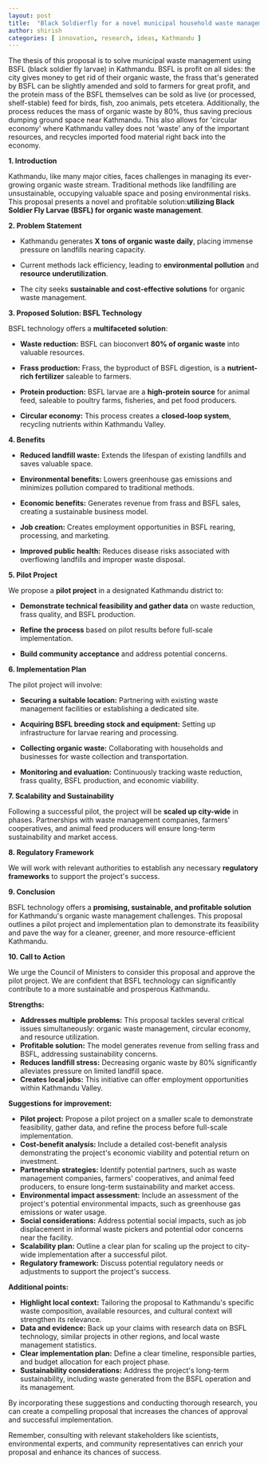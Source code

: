 ```yaml
---
layout: post
title:  "Black Soldierfly for a novel municipal household waste management mechanism in Kathmandu Valley"
author: shirish
categories: [ innovation, research, ideas, Kathmandu ]
---
```


The thesis of this proposal is to solve municipal waste management using BSFL (black soldier fly larvae) in Kathmandu. BSFL is profit on all sides: the city gives money to get rid of their organic waste, the frass that's generated by BSFL can be slightly amended and sold to farmers for great profit, and the protein mass of the BSFL themselves can be sold as live (or processed, shelf-stable) feed for birds, fish, zoo animals, pets etcetera. Additionally, the process reduces the mass of organic waste by 80%, thus saving precious dumping ground space near Kathmandu. This also allows for 'circular economy' where Kathmandu valley does not 'waste' any of the important resources, and recycles imported food material right back into the economy.

**1. Introduction**

Kathmandu, like many major cities, faces challenges in managing its ever-growing organic waste stream. Traditional methods like landfilling are unsustainable, occupying valuable space and posing environmental risks. This proposal presents a novel and profitable solution:**utilizing Black Soldier Fly Larvae (BSFL) for organic waste management**.

**2. Problem Statement**

-   Kathmandu generates **X tons of organic waste daily**, placing immense pressure on landfills nearing capacity.

-   Current methods lack efficiency, leading to **environmental pollution** and **resource underutilization**.

-   The city seeks **sustainable and cost-effective solutions** for organic waste management.

**3. Proposed Solution: BSFL Technology**

BSFL technology offers a **multifaceted solution**:

-   **Waste reduction:** BSFL can bioconvert **80% of organic waste** into valuable resources.

-   **Frass production:** Frass, the byproduct of BSFL digestion, is a **nutrient-rich fertilizer** saleable to farmers.

-   **Protein production:** BSFL larvae are a **high-protein source** for animal feed, saleable to poultry farms, fisheries, and pet food producers.

-   **Circular economy:** This process creates a **closed-loop system**, recycling nutrients within Kathmandu Valley.

**4. Benefits**

-   **Reduced landfill waste:** Extends the lifespan of existing landfills and saves valuable space.

-   **Environmental benefits:** Lowers greenhouse gas emissions and minimizes pollution compared to traditional methods.

-   **Economic benefits:** Generates revenue from frass and BSFL sales, creating a sustainable business model.

-   **Job creation:** Creates employment opportunities in BSFL rearing, processing, and marketing.

-   **Improved public health:** Reduces disease risks associated with overflowing landfills and improper waste disposal.

**5. Pilot Project**

We propose a **pilot project** in a designated Kathmandu district to:

-   **Demonstrate technical feasibility and gather data** on waste reduction, frass quality, and BSFL production.

-   **Refine the process** based on pilot results before full-scale implementation.

-   **Build community acceptance** and address potential concerns.

**6. Implementation Plan**

The pilot project will involve:

-   **Securing a suitable location:** Partnering with existing waste management facilities or establishing a dedicated site.

-   **Acquiring BSFL breeding stock and equipment:** Setting up infrastructure for larvae rearing and processing.

-   **Collecting organic waste:** Collaborating with households and businesses for waste collection and transportation.

-   **Monitoring and evaluation:** Continuously tracking waste reduction, frass quality, BSFL production, and economic viability.

**7. Scalability and Sustainability**

Following a successful pilot, the project will be **scaled up city-wide** in phases. Partnerships with waste management companies, farmers' cooperatives, and animal feed producers will ensure long-term sustainability and market access.

**8. Regulatory Framework**

We will work with relevant authorities to establish any necessary **regulatory frameworks** to support the project's success.

**9. Conclusion**

BSFL technology offers a **promising, sustainable, and profitable solution** for Kathmandu's organic waste management challenges. This proposal outlines a pilot project and implementation plan to demonstrate its feasibility and pave the way for a cleaner, greener, and more resource-efficient Kathmandu.

**10. Call to Action**

We urge the Council of Ministers to consider this proposal and approve the pilot project. We are confident that BSFL technology can significantly contribute to a more sustainable and prosperous Kathmandu.

**Strengths:**

-   **Addresses multiple problems:** This proposal tackles several critical issues simultaneously: organic waste management, circular economy, and resource utilization.
-   **Profitable solution:** The model generates revenue from selling frass and BSFL, addressing sustainability concerns.
-   **Reduces landfill stress:** Decreasing organic waste by 80% significantly alleviates pressure on limited landfill space.
-   **Creates local jobs:** This initiative can offer employment opportunities within Kathmandu Valley.

**Suggestions for improvement:**

-   **Pilot project:** Propose a pilot project on a smaller scale to demonstrate feasibility, gather data, and refine the process before full-scale implementation.
-   **Cost-benefit analysis:** Include a detailed cost-benefit analysis demonstrating the project's economic viability and potential return on investment.
-   **Partnership strategies:** Identify potential partners, such as waste management companies, farmers' cooperatives, and animal feed producers, to ensure long-term sustainability and market access.
-   **Environmental impact assessment:** Include an assessment of the project's potential environmental impacts, such as greenhouse gas emissions or water usage.
-   **Social considerations:** Address potential social impacts, such as job displacement in informal waste pickers and potential odor concerns near the facility.
-   **Scalability plan:** Outline a clear plan for scaling up the project to city-wide implementation after a successful pilot.
-   **Regulatory framework:** Discuss potential regulatory needs or adjustments to support the project's success.

**Additional points:**

-   **Highlight local context:** Tailoring the proposal to Kathmandu's specific waste composition, available resources, and cultural context will strengthen its relevance.
-   **Data and evidence:** Back up your claims with research data on BSFL technology, similar projects in other regions, and local waste management statistics.
-   **Clear implementation plan:** Define a clear timeline, responsible parties, and budget allocation for each project phase.
-   **Sustainability considerations:** Address the project's long-term sustainability, including waste generated from the BSFL operation and its management.

By incorporating these suggestions and conducting thorough research, you can create a compelling proposal that increases the chances of approval and successful implementation.

Remember, consulting with relevant stakeholders like scientists, environmental experts, and community representatives can enrich your proposal and enhance its chances of success.

